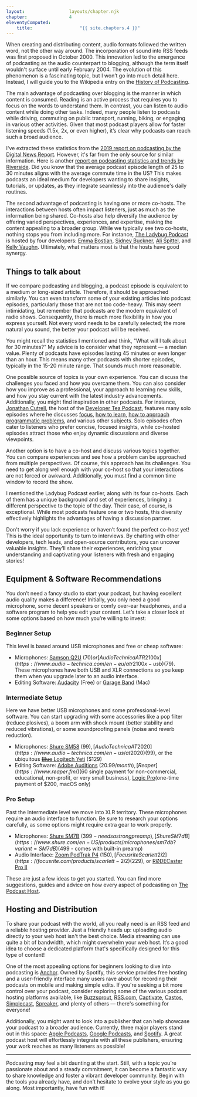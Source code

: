 ```yaml
---
layout:                 layouts/chapter.njk
chapter:                4
eleventyComputed:
    title:                  "{{ site.chapters.4 }}"
---
```


When creating and distributing content, audio formats followed the written word, not the other way around. The incorporation of sound into RSS feeds was first proposed in October 2000. This innovation led to the emergence of podcasting as the audio counterpart to blogging, although the term itself wouldn't surface until early February 2004. The evolution of this phenomenon is a fascinating topic, but I won’t go into much detail here. Instead, I will guide you to the Wikipedia entry on the [History of Podcasting](https://en.wikipedia.org/wiki/History_of_podcasting).

The main advantage of podcasting over blogging is the manner in which content is consumed. Reading is an active process that requires you to focus on the words to understand them. In contrast, you can listen to audio content while doing other tasks. Indeed, many people listen to podcasts while driving, commuting on public transport, running, biking, or engaging in various other activities. Given that most podcast players allow for faster listening speeds (1.5x, 2x, or even higher), it’s clear why podcasts can reach such a broad audience.

I've extracted these statistics from the [2019 report on podcasting by the Digital News Report](https://www.digitalnewsreport.org/survey/2019/podcasts-who-why-what-and-where/). However, it's far from the only source for similar information. Here is another [report on podcasting statistics and trends by Riverside](https://riverside.fm/blog/podcast-statistics). Did you know that the average podcast episode length of 25 to 30 minutes aligns with the average commute time in the US? This makes podcasts an ideal medium for developers wanting to share insights, tutorials, or updates, as they integrate seamlessly into the audience's daily routines.

The second advantage of podcasting is having one or more co-hosts. The interactions between hosts often impact listeners, just as much as the information being shared. Co-hosts also help diversify the audience by offering varied perspectives, experiences, and expertise, making the content appealing to a broader group. While we typically see two co-hosts, nothing stops you from including more. For instance, [The Ladybug Podcast](https://www.ladybug.dev/) is hosted by four developers: [Emma Bostian](https://twitter.com/EmmaBostian), [Sidney Buckner](https://twitter.com/shidonichan), [Ali Spittel](https://twitter.com/ASpittel), and [Kelly Vaughn](https://twitter.com/kvlly). Ultimately, what matters most is that the hosts have good synergy.

## Things to talk about

If we compare podcasting and blogging, a podcast episode is equivalent to a medium or long-sized article. Therefore, it should be approached similarly. You can even transform some of your existing articles into podcast episodes, particularly those that are not too code-heavy. This may seem intimidating, but remember that podcasts are the modern equivalent of radio shows. Consequently, there is much more flexibility in how you express yourself. Not every word needs to be carefully selected; the more natural you sound, the better your podcast will be received.

You might recall the statistics I mentioned and think, "What will I talk about for 30 minutes?" My advice is to consider what they represent — a median value. Plenty of podcasts have episodes lasting 45 minutes or even longer than an hour. This means many other podcasts with shorter episodes, typically in the 15-20 minute range. That sounds much more reasonable.

One possible source of topics is your own experience. You can discuss the challenges you faced and how you overcame them. You can also consider how you improve as a professional, your approach to learning new skills, and how you stay current with the latest industry advancements. Additionally, you might find inspiration in other podcasts. For instance, [Jonathan Cutrell](https://twitter.com/jcutrell), the host of the [Developer Tea Podcast](https://spec.fm/podcasts/developer-tea), features many solo episodes where he discusses [focus](https://spec.fm/podcasts/developer-tea/4df6425c), [how to learn](https://spec.fm/podcasts/developer-tea/e8ab707a), [how to approach programmatic problems](https://spec.fm/podcasts/developer-tea/6267e9da), and various other subjects. Solo episodes often cater to listeners who prefer concise, focused insights, while co-hosted episodes attract those who enjoy dynamic discussions and diverse viewpoints.

Another option is to have a co-host and discuss various topics together. You can compare experiences and see how a problem can be approached from multiple perspectives. Of course, this approach has its challenges. You need to get along well enough with your co-host so that your interactions are not forced or awkward. Additionally, you must find a common time window to record the show.

I mentioned the Ladybug Podcast earlier, along with its four co-hosts. Each of them has a unique background and set of experiences, bringing a different perspective to the topic of the day. Their case, of course, is exceptional. While most podcasts feature one or two hosts, this diversity effectively highlights the advantages of having a discussion partner.

Don't worry if you lack experience or haven’t found the perfect co-host yet! This is the ideal opportunity to turn to interviews. By chatting with other developers, tech leads, and open-source contributors, you can uncover valuable insights. They’ll share their experiences, enriching your understanding and captivating your listeners with fresh and engaging stories!

## Equipment & Software Recommendations

You don’t need a fancy studio to start your podcast, but having excellent audio quality makes a difference! Initially, you only need a good microphone, some decent speakers or comfy over-ear headphones, and a software program to help you edit your content. Let’s take a closer look at some options based on how much you’re willing to invest:

### Beginner Setup

This level is based around USB microphones and free or cheap software:

- Microphones: [Samson Q2U](https://samsontech.com/products/microphones/usb-microphones/q2u/) ($70) or [Audio Technica ATR2100x](https://www.audio-technica.com/en-eu/atr2100x-usb) ($79). These microphones have both USB and XLR connections so you keep them when you upgrade later to an audio interface.
- Editing Software: [Audacity](https://www.audacityteam.org/) (Free) or [Garage Band](https://www.apple.com/mac/garageband/) (Mac)

### Intermediate Setup

Here we have better USB microphones and some professional-level software. You can start upgrading with some accessories like a pop filter (reduce plosives), a boom arm with shock mount (better stability and reduced vibrations), or some soundproofing panels (noise and reverb reduction).

- Microphones: [Shure SM58](https://www.shure.com/en-US/products/microphones/sm58?variant=SM58-LC) ($99), [Audio Technica AT2020](https://www.audio-technica.com/en-us/at2020)($99), or the ubiquitous [~~Blue~~ Logitech Yeti](https://www.logitechg.com/en-us/products/streaming-gear/yeti-premium-usb-microphone.988-000100.html) ($129)
- Editing Software: [Adobe Auditions](https://www.adobe.com/products/audition.html) ($20.99/month), [Reaper](https://www.reaper.fm/) ($60 single payment for non-commercial, educational, non-profit, or very small business), [Logic Pro](https://apps.apple.com/ro/app/logic-pro/id634148309)(one-time payment of $200, macOS only)

### Pro Setup

Past the Intermediate level we move into XLR territory. These microphones require an audio interface to function. Be sure to research your options carefully, as some options might require extra gear to work properly.

- Microphones: [Shure SM7B](https://www.shure.com/en-US/products/microphones/sm7b?variant=SM7B) ($399 - needs a strong preamp), [Shure SM7dB](https://www.shure.com/en-US/products/microphones/sm7db?variant=SM7dB) ($499 - comes with built-in preamp)
- Audio Interface: [Zoom PodTrak P4](https://zoomcorp.com/en/us/podtrak-recorders/podcast-recorders/podtrak-p4/) ($150), [Focusrite Scarlett 2i2](https://focusrite.com/products/scarlett-2i2) ($229), or [RØDECaster Pro II](https://rode.com/en/interfaces-and-mixers/rodecaster-series/rodecaster-pro-ii?variant_sku=RCPII)

These are just a few ideas to get you started. You can find more suggestions, guides and advice on how every aspect of podcasting on [The Podcast Host](https://www.thepodcasthost.com/).

## Hosting and Distribution

To share your podcast with the world, all you really need is an RSS feed and a reliable hosting provider. Just a friendly heads up: uploading audio directly to your web host isn't the best choice. Media streaming can use quite a bit of bandwidth, which might overwhelm your web host. It’s a good idea to choose a dedicated platform that's specifically designed for this type of content!

One of the most appealing options for beginners looking to dive into podcasting is [Anchor](https://anchor.fm/). Owned by Spotify, this service provides free hosting and a user-friendly interface many users rave about for recording their podcasts on mobile and making simple edits. If you're seeking a bit more control over your podcast, consider exploring some of the various podcast hosting platforms available, like [Buzzsprout](https://www.buzzsprout.com/), [RSS.com](https://rss.com/), [Captivate](https://www.captivate.fm/), [Castos](https://castos.com/), [Simplecast](https://simplecast.com/), [Spreaker](https://www.spreaker.com/), and plenty of others — there's something for everyone!

Additionally, you might want to look into a publisher that can help showcase your podcast to a broader audience. Currently, three major players stand out in this space: [Apple Podcasts](https://www.apple.com/apple-podcasts/), [Google Podcasts](https://podcasts.google.com/), and [Spotify](https://spotify.com/). A great podcast host will effortlessly integrate with all these publishers, ensuring your work reaches as many listeners as possible!

***

Podcasting may feel a bit daunting at the start. Still, with a topic you’re passionate about and a steady commitment, it can become a fantastic way to share knowledge and foster a vibrant developer community. Begin with the tools you already have, and don’t hesitate to evolve your style as you go along. Most importantly, have fun with it!
